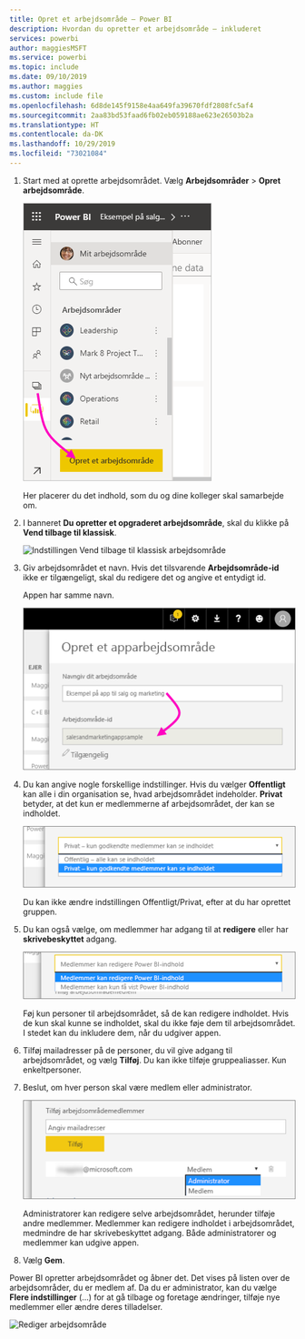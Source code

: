 ```yaml
---
title: Opret et arbejdsområde – Power BI
description: Hvordan du opretter et arbejdsområde – inkluderet
services: powerbi
author: maggiesMSFT
ms.service: powerbi
ms.topic: include
ms.date: 09/10/2019
ms.author: maggies
ms.custom: include file
ms.openlocfilehash: 6d8de145f9158e4aa649fa39670fdf2808fc5af4
ms.sourcegitcommit: 2aa83bd53faad6fb02eb059188ae623e26503b2a
ms.translationtype: HT
ms.contentlocale: da-DK
ms.lasthandoff: 10/29/2019
ms.locfileid: "73021084"
---
```

1. Start med at oprette arbejdsområdet. Vælg **Arbejdsområder** > **Opret arbejdsområde**. 
   
     ![Opret arbejdsområde](media/powerbi-service-create-app-workspace/power-bi-workspace-create.png)
   
    Her placerer du det indhold, som du og dine kolleger skal samarbejde om.

2. I banneret **Du opretter et opgraderet arbejdsområde**, skal du klikke på **Vend tilbage til klassisk**. 

    ![Indstillingen Vend tilbage til klassisk arbejdsområde](media/powerbi-service-create-app-workspace/power-bi-revert-classic-workspace.png)

3. Giv arbejdsområdet et navn. Hvis det tilsvarende **Arbejdsområde-id** ikke er tilgængeligt, skal du redigere det og angive et entydigt id.
   
     Appen har samme navn.
   
     ![Navn på arbejdsområdet](media/powerbi-service-create-app-workspace/power-bi-apps-create-workspace-name.png)

3. Du kan angive nogle forskellige indstillinger. Hvis du vælger **Offentligt** kan alle i din organisation se, hvad arbejdsområdet indeholder. **Privat** betyder, at det kun er medlemmerne af arbejdsområdet, der kan se indholdet.
   
     ![Angiv Privat eller Offentligt](media/powerbi-service-create-app-workspace/power-bi-apps-create-workspace-private-public.png)
   
    Du kan ikke ændre indstillingen Offentligt/Privat, efter at du har oprettet gruppen.

4. Du kan også vælge, om medlemmer har adgang til at **redigere** eller har **skrivebeskyttet** adgang.
   
     ![Angiv redigering eller skrivebeskyttelse](media/powerbi-service-create-app-workspace/power-bi-apps-create-workspace-members-edit.png)
   
     Føj kun personer til arbejdsområdet, så de kan redigere indholdet. Hvis de kun skal kunne se indholdet, skal du ikke føje dem til arbejdsområdet. I stedet kan du inkludere dem, når du udgiver appen.

5. Tilføj mailadresser på de personer, du vil give adgang til arbejdsområdet, og vælg **Tilføj**. Du kan ikke tilføje gruppealiasser. Kun enkeltpersoner.

6. Beslut, om hver person skal være medlem eller administrator.
   
     ![Angiv Medlem eller Administrator](media/powerbi-service-create-app-workspace/power-bi-apps-create-workspace-admin.png)
   
    Administratorer kan redigere selve arbejdsområdet, herunder tilføje andre medlemmer. Medlemmer kan redigere indholdet i arbejdsområdet, medmindre de har skrivebeskyttet adgang. Både administratorer og medlemmer kan udgive appen.

7. Vælg **Gem**.

Power BI opretter arbejdsområdet og åbner det. Det vises på listen over de arbejdsområder, du er medlem af. Da du er administrator, kan du vælge **Flere indstillinger** (…) for at gå tilbage og foretage ændringer, tilføje nye medlemmer eller ændre deres tilladelser.

![Rediger arbejdsområde](media/powerbi-service-create-app-workspace/power-bi-workspace-old-settings.png)

